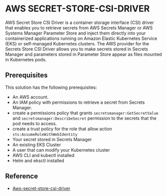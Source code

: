 # AWS SECRET-STORE-CSI-DRIVER

   AWS Secret Store CSI Driver is a container storage interface (CSI) driver that enables you to retrieve secrets from AWS Secrets Manager or AWS Systems Manager Parameter Store and inject them directly into your containerized applications running on Amazon Elastic Kubernetes Service (EKS) or self-managed Kubernetes clusters. The AWS provider for the Secrets Store CSI Driver allows you to make secrets stored in Secrets Manager and parameters stored in Parameter Store appear as files mounted in Kubernetes pods.

## Prerequisites

This solution has the following prerequisites:

- An AWS account.
- An IAM policy with permissions to retrieve a secret from Secrets Manager.
- create a permissions policy that grants ```secretsmanager:GetSecretValue``` and ```secretsmanager:DescribeSecret``` permission to the secrets that the pod needs to access.
- create a trust policy for the role that allow action ```sts:AssumeRoleWithWebIdentity```
- Your secret stored in Secrets Manager
- An existing EKS Cluster
- A user that can modify your Kubernetes cluster
- AWS CLI and kubectl installed
- Helm and eksctl installed

## Reference

- [Aws-secret-store-csi-driver](https://docs.aws.amazon.com/secretsmanager/latest/userguide/integrating_csi_driver.html)
